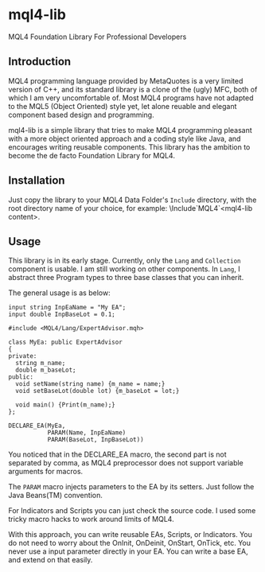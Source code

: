 # mql4-lib
MQL4 Foundation Library For Professional Developers

## Introduction
MQL4 programming language provided by MetaQuotes is a very limited version of C++,
and its standard library is a clone of the (ugly) MFC, both of which I am very uncomfortable of.
Most MQL4 programs have not adapted to the MQL5 (Object Oriented) style yet,
let alone reuable and elegant component based design and programming.

mql4-lib is a simple library that tries to make MQL4 programming pleasant with a more object oriented 
approach and a coding style like Java, and encourages writing reusable components. This library has the
 ambition to become the de facto Foundation Library for MQL4.

## Installation
Just copy the library to your MQL4 Data Folder's `Include` directory, with the root directory name of your choice, for example:
<MQL4Data>\Include\`MQL4`\<mql4-lib content>.

## Usage
This library is in its early stage. Currently, only the `Lang` and `Collection` component is usable.
 I am still working on other components. In `Lang`, I abstract three Program types
 to three base classes that you can inherit.

The general usage is as below:

```
input string InpEaName = "My EA";
input double InpBaseLot = 0.1;

#include <MQL4/Lang/ExpertAdvisor.mqh>

class MyEa: public ExpertAdvisor
{
private:
  string m_name;
  double m_baseLot;
public:
  void setName(string name) {m_name = name;}
  void setBaseLot(double lot) {m_baseLot = lot;}

  void main() {Print(m_name);}
};

DECLARE_EA(MyEa,
           PARAM(Name, InpEaName)
           PARAM(BaseLot, InpBaseLot))
```

You noticed that in the DECLARE_EA macro, the second part is not separated by comma,
as MQL4 preprocessor does not support variable arguments for macros.

The `PARAM` macro injects parameters to the EA by its setters. Just follow the Java Beans(TM) convention.

For Indicators and Scripts you can just check the source code.
I used some tricky macro hacks to work around limits of MQL4.

With this approach, you can write reusable EAs, Scripts, or Indicators.
You do not need to worry about the OnInit, OnDeinit, OnStart, OnTick, etc.
You never use a input parameter directly in your EA. You can write a
base EA, and extend on that easily.
